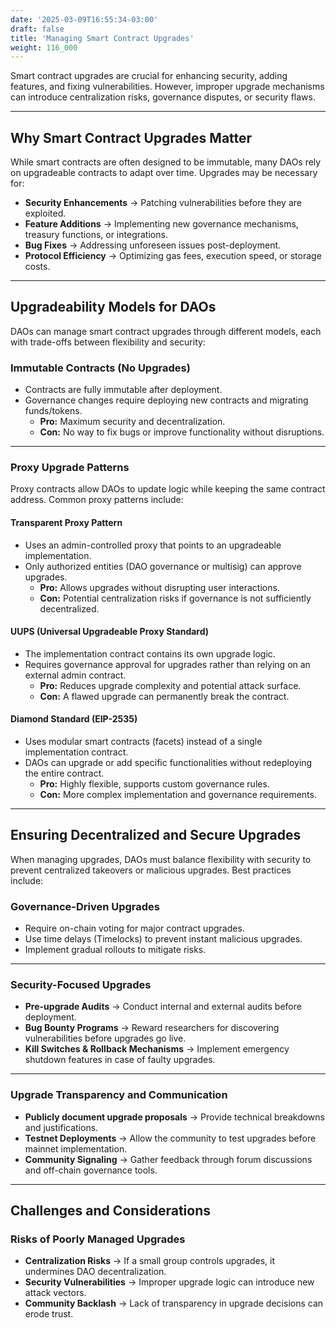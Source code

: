 ```yaml
---
date: '2025-03-09T16:55:34-03:00'
draft: false
title: 'Managing Smart Contract Upgrades'
weight: 116_000
---
```


Smart contract upgrades are crucial for enhancing security, adding features, and fixing vulnerabilities. However, improper upgrade mechanisms can introduce centralization risks, governance disputes, or security flaws.

---

## **Why Smart Contract Upgrades Matter**  

While smart contracts are often designed to be immutable, many DAOs rely on upgradeable contracts to adapt over time. Upgrades may be necessary for:  

- **Security Enhancements** → Patching vulnerabilities before they are exploited.  
- **Feature Additions** → Implementing new governance mechanisms, treasury functions, or integrations.  
- **Bug Fixes** → Addressing unforeseen issues post-deployment.  
- **Protocol Efficiency** → Optimizing gas fees, execution speed, or storage costs.  

---

## **Upgradeability Models for DAOs**  

DAOs can manage smart contract upgrades through different models, each with trade-offs between flexibility and security:  

### **Immutable Contracts (No Upgrades)**  
- Contracts are fully immutable after deployment.  
- Governance changes require deploying new contracts and migrating funds/tokens.  
  - **Pro:** Maximum security and decentralization.  
  - **Con:** No way to fix bugs or improve functionality without disruptions.  

---

### **Proxy Upgrade Patterns**  
Proxy contracts allow DAOs to update logic while keeping the same contract address. Common proxy patterns include:  

#### **Transparent Proxy Pattern**  
- Uses an admin-controlled proxy that points to an upgradeable implementation.  
- Only authorized entities (DAO governance or multisig) can approve upgrades.  
  - **Pro:** Allows upgrades without disrupting user interactions.  
  - **Con:** Potential centralization risks if governance is not sufficiently decentralized.  

#### **UUPS (Universal Upgradeable Proxy Standard)**  
- The implementation contract contains its own upgrade logic.  
- Requires governance approval for upgrades rather than relying on an external admin contract.  
  - **Pro:** Reduces upgrade complexity and potential attack surface.  
  - **Con:** A flawed upgrade can permanently break the contract.  

#### **Diamond Standard (EIP-2535)**  
- Uses modular smart contracts (facets) instead of a single implementation contract.  
- DAOs can upgrade or add specific functionalities without redeploying the entire contract.  
  - **Pro:** Highly flexible, supports custom governance rules.  
  - **Con:** More complex implementation and governance requirements.  

---

## **Ensuring Decentralized and Secure Upgrades**  

When managing upgrades, DAOs must balance flexibility with security to prevent centralized takeovers or malicious upgrades. Best practices include:  

### **Governance-Driven Upgrades**  
- Require on-chain voting for major contract upgrades.  
- Use time delays (Timelocks) to prevent instant malicious upgrades.  
- Implement gradual rollouts to mitigate risks.  

---

### **Security-Focused Upgrades**  
- **Pre-upgrade Audits** → Conduct internal and external audits before deployment.  
- **Bug Bounty Programs** → Reward researchers for discovering vulnerabilities before upgrades go live.  
- **Kill Switches & Rollback Mechanisms** → Implement emergency shutdown features in case of faulty upgrades.  

---

### **Upgrade Transparency and Communication**  
- **Publicly document upgrade proposals** → Provide technical breakdowns and justifications.  
- **Testnet Deployments** → Allow the community to test upgrades before mainnet implementation.  
- **Community Signaling** → Gather feedback through forum discussions and off-chain governance tools.  

---

## **Challenges and Considerations**  

### **Risks of Poorly Managed Upgrades**  
- **Centralization Risks** → If a small group controls upgrades, it undermines DAO decentralization.  
- **Security Vulnerabilities** → Improper upgrade logic can introduce new attack vectors.  
- **Community Backlash** → Lack of transparency in upgrade decisions can erode trust.  

